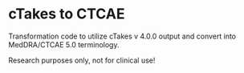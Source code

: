 # cTakes to CTCAE

Transformation code to utilize cTakes v 4.0.0 output and convert into MedDRA/CTCAE 5.0 terminology.

Research purposes only, not for clinical use!

